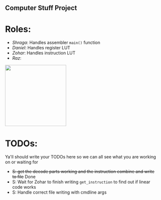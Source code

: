 ## Computer Stuff Project

# Roles:
- *Shraga*: Handles assembler ```main()``` function
- *Daniel*: Handles register LUT
- *Zohar*: Handles instruction LUT
- *Raz*: 
<img src="https://upload.wikimedia.org/wikipedia/commons/thumb/8/88/To-Be-Continued_Text_Logo_%28%C3%A0_suivre%29.png/1600px-To-Be-Continued_Text_Logo_%28%C3%A0_suivre%29.png" width="200">

# TODOs:
Ya'll should write your TODOs here so we can all see what you are working on or waiting for

 - ~~S: get the decode parts working and the instruction combine and write to file~~ Done
 - S: Wait for Zohar to finish writing ```get_instruction``` to find out if linear code works
 - S: Handle correct file writing with cmdline args